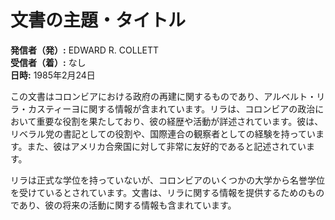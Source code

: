 # 文書の主題・タイトル

**発信者（発）:** EDWARD R. COLLETT  
**受信者（着）:** なし  
**日時:** 1985年2月24日  

この文書はコロンビアにおける政府の再建に関するものであり、アルベルト・リラ・カスティーヨに関する情報が含まれています。リラは、コロンビアの政治において重要な役割を果たしており、彼の経歴や活動が詳述されています。彼は、リベラル党の書記としての役割や、国際連合の観察者としての経験を持っています。また、彼はアメリカ合衆国に対して非常に友好的であると記述されています。

リラは正式な学位を持っていないが、コロンビアのいくつかの大学から名誉学位を受けているとされています。文書は、リラに関する情報を提供するためのものであり、彼の将来の活動に関する情報も含まれています。